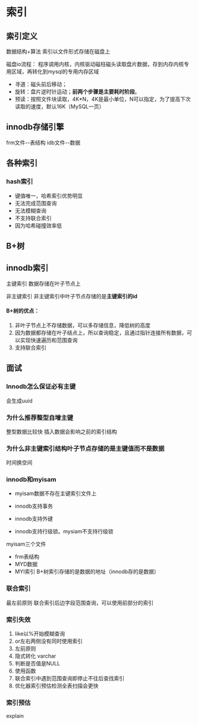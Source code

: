 # 索引

## 索引定义

数据结构+算法
索引以文件形式存储在磁盘上

磁盘io流程：
程序调用内核，内核驱动磁柱磁头读取盘片数据，存到内存内核专用区域，再转化到mysql的专用内存区域
* 寻道：磁头前后移动；
* 旋转：盘片逆时针运动；**前两个步骤是主要耗时阶段**。
* 预读：按照文件块读取，4K*N，4K是最小单位，N可以指定，为了提高下次读取的速度，默认16K（MySQL一页）

## innodb存储引擎

frm文件--表结构
idb文件--数据

## 各种索引
### hash索引
* 键值唯一，哈希索引优势明显
* 无法完成范围查询
* 无法模糊查询
* 不支持联合索引
* 因为哈希碰撞效率低

## B+树


## innodb索引
主键索引
数据存储在叶子节点上

非主键索引
非主键索引中叶子节点存储的是**主键索引的id**

#### B+树的优点：

1. 非叶子节点上不存储数据，可以多存储信息，降低树的高度
2. 因为数据都存储在叶子结点上，所以查询稳定，且通过指针连接所有数据，可以实现快速遍历和范围查询
3. 支持联合索引


## 面试
### Innodb怎么保证必有主键
会生成uuid
### 为什么推荐整型自增主键 
整型数据比较快
插入数据会影响之前的索引结构
### 为什么非主键索引结构叶子节点存储的是主键值而不是数据
时间换空间
### innodb和myisam

- myisam数据不存在主键索引文件上

- innodb支持事务

- innodb支持外键

- innodb支持行级锁。mysiam不支持行级锁




myisam三个文件
* frm表结构
* MYD数据
* MYI索引
B+树索引存储的是数据的地址（innodb存的是数据）

### 联合索引
最左前原则
联合索引后边字段范围查询，可以使用前部分的索引

### 索引失效

1. like以%开始模糊查询
2. or左右两侧没有同时使用索引
3. 左前原则
4. 隐式转化 varchar
5. 判断是否值是NULL
6. 使用函数
7. 联合索引中遇到范围查询即停止不往后查找索引
8. 优化器索引预估检测全表扫描会更快

### 索引预估

explain

